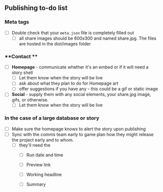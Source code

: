 ## **Publishing to-do list**

### Meta tags

* [ ] Double check that your `meta.json` file is completely filled out 
  * [ ] all share images should be 600x300 and named share.jpg. The files are hosted in the dist/images folder

### **Contact **

* [ ] **Homepage** - communicate whether it's an embed or if it will need a story shell
  * [ ] Let them know when the story will be live
  * [ ] ask about what they plan to do for Homepage art
  * [ ] offer suggestions if you have any - this could be a gif or static image
* [ ] **Social** - supply them with any social elements, your share.jpg image, gifs, or otherwise.
  * [ ] Let them know when the story will be live

### **In the case of a large database or story**

* [ ] Make sure the homepage knows to alert the story upon publishing
* [ ] Sync with the comms team early to game plan how they might release the project early and to whom.
  * [ ] they'll need the
    * [ ] Run date and time
    * [ ] Preview link
    * [ ] Working headline
    * [ ] Summary



